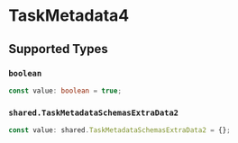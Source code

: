 # TaskMetadata4


## Supported Types

### `boolean`

```typescript
const value: boolean = true;
```

### `shared.TaskMetadataSchemasExtraData2`

```typescript
const value: shared.TaskMetadataSchemasExtraData2 = {};
```

